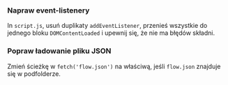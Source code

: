 ### Napraw event-listenery
In `script.js`, usuń duplikaty `addEventListener`, przenieś wszystkie do jednego bloku `DOMContentLoaded` i upewnij się, że nie ma błędów składni.

### Popraw ładowanie pliku JSON
Zmień ścieżkę w `fetch('flow.json')` na właściwą, jeśli `flow.json` znajduje się w podfolderze.